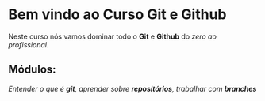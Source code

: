 # Bem vindo ao Curso Git e Github
Neste curso nós vamos dominar todo o **Git** e **Github** do _zero ao profissional_.

## Módulos:
_Entender o que é **git**, aprender sobre **repositórios**, trabalhar com **branches**_
